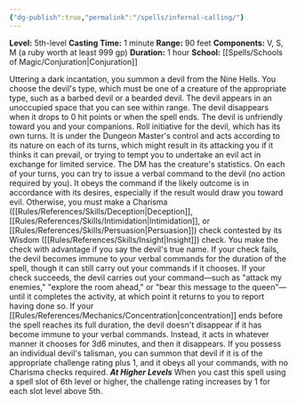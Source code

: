 ```yaml
---
{"dg-publish":true,"permalink":"/spells/infernal-calling/"}
---
```


**Level:** 5th-level
**Casting Time:** 1 minute
**Range:** 90 feet
**Components:** V, S, M (a ruby worth at least 999 gp)
**Duration:** 1 hour
**School:** [[Spells/Schools of Magic/Conjuration\|Conjuration]]

Uttering a dark incantation, you summon a devil from the Nine Hells. You choose the devil's type, which must be one of a creature of the appropriate type, such as a barbed devil or a bearded devil. The devil appears in an unoccupied space that you can see within range. The devil disappears when it drops to 0 hit points or when the spell ends.
The devil is unfriendly toward you and your companions. Roll initiative for the devil, which has its own turns. It is under the Dungeon Master's control and acts according to its nature on each of its turns, which might result in its attacking you if it thinks it can prevail, or trying to tempt you to undertake an evil act in exchange for limited service. The DM has the creature's statistics.
On each of your turns, you can try to issue a verbal command to the devil (no action required by you). It obeys the command if the likely outcome is in accordance with its desires, especially if the result would draw you toward evil. Otherwise, you must make a Charisma ([[Rules/References/Skills/Deception\|Deception]], [[Rules/References/Skills/Intimidation\|Intimidation]], or [[Rules/References/Skills/Persuasion\|Persuasion]]) check contested by its Wisdom ([[Rules/References/Skills/Insight\|Insight]]) check. You make the check with advantage if you say the devil's true name. If your check fails, the devil becomes immune to your verbal commands for the duration of the spell, though it can still carry out your commands if it chooses. If your check succeeds, the devil carries out your command—such as "attack my enemies," "explore the room ahead," or "bear this message to the queen"—until it completes the activity, at which point it returns to you to report having done so.
If your [[Rules/References/Mechanics/Concentration\|concentration]] ends before the spell reaches its full duration, the devil doesn't disappear if it has become immune to your verbal commands. Instead, it acts in whatever manner it chooses for 3d6 minutes, and then it disappears.
If you possess an individual devil's talisman, you can summon that devil if it is of the appropriate challenge rating plus 1, and it obeys all your commands, with no Charisma checks required.
**_At Higher Levels_**
When you cast this spell using a spell slot of 6th level or higher, the challenge rating increases by 1 for each slot level above 5th.